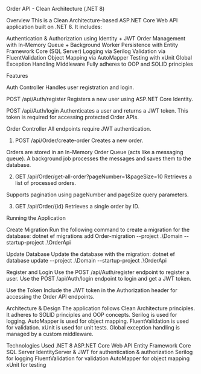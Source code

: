 Order API - Clean Architecture (.NET 8)

Overview
This is a Clean Architecture-based ASP.NET Core Web API application built on .NET 8. It includes:

Authentication & Authorization using Identity + JWT
Order Management with In-Memory Queue + Background Worker
Persistence with Entity Framework Core (SQL Server)
Logging via Serilog
Validation via FluentValidation
Object Mapping via AutoMapper
Testing with xUnit
Global Exception Handling Middleware
Fully adheres to OOP and SOLID principles


Features

Auth Controller
Handles user registration and login.

POST /api/Auth/register
Registers a new user using ASP.NET Core Identity.

POST /api/Auth/login
Authenticates a user and returns a JWT token. This token is required for accessing protected Order APIs.

Order Controller
All endpoints require JWT authentication.

1. POST /api/Order/create-order
Creates a new order.

Orders are stored in an In-Memory Order Queue (acts like a messaging queue). A background job processes the messages and saves them to the database.

2. GET /api/Order/get-all-order?pageNumber=1&pageSize=10
Retrieves a list of processed orders.

Supports pagination using pageNumber and pageSize query parameters.

3. GET /api/Order/{id}
Retrieves a single order by ID.

Running the Application

Create Migration
Run the following command to create a migration for the database:
dotnet ef migrations add Order-migration --project .\Domain --startup-project .\OrderApi

Update Database
Update the database with the migration:
dotnet ef database update --project .\Domain --startup-project .\OrderApi

Register and Login
Use the POST /api/Auth/register endpoint to register a user.
Use the POST /api/Auth/login endpoint to login and get a JWT token.

Use the Token
Include the JWT token in the Authorization header for accessing the Order API endpoints.

Architecture & Design
The application follows Clean Architecture principles.
It adheres to SOLID principles and OOP concepts.
Serilog is used for logging.
AutoMapper is used for object mapping.
FluentValidation is used for validation.
xUnit is used for unit tests.
Global exception handling is managed by a custom middleware.

Technologies Used
.NET 8
ASP.NET Core Web API
Entity Framework Core
SQL Server
IdentityServer & JWT for authentication & authorization
Serilog for logging
FluentValidation for validation
AutoMapper for object mapping
xUnit for testing






